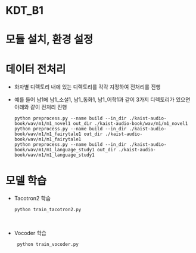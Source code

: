 # KDT_B1


# 모듈 설치, 환경 설정


# 데이터 전처리
- 화자별 디렉토리 내에 있는 디렉토리를 각각 지정하여 전처리를 진행
- 예를 들어 남1에 남1_소설1, 남1_동화1, 남1_어학1과 같이 3가지 디렉토리가 있으면 아래와 같이 전처리 진행

  ` python preprocess.py --name build --in_dir ./kaist-audio-book/wav/m1/m1_novel1 out_dir ./kaist-audio-book/wav/m1/m1_novel1 ` <br>
  ` python preprocess.py --name build --in_dir ./kaist-audio-book/wav/m1/m1_fairytale1 out_dir ./kaist-audio-book/wav/m1/m1_fairytale1 ` <br>
  ` python preprocess.py --name build --in_dir ./kaist-audio-book/wav/m1/m1_language_study1 out_dir ./kaist-audio-book/wav/m1/m1_language_study1 `

# 모델 학습
- Tacotron2 학습

  ` python train_tacotron2.py `<br>
<br>

- Vocoder 학습

  ` python train_vocoder.py`

